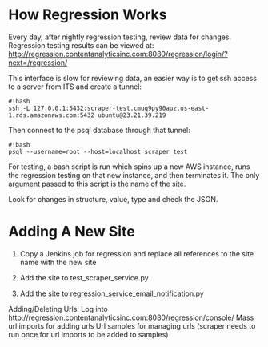 # How Regression Works
Every day, after nightly regression testing, review data for changes.
Regression testing results can be viewed at:
http://regression.contentanalyticsinc.com:8080/regression/login/?next=/regression/

This interface is slow for reviewing data, an easier way is to get ssh access to a server from ITS and create a tunnel:
```
#!bash
ssh -L 127.0.0.1:5432:scraper-test.cmuq9py90auz.us-east-1.rds.amazonaws.com:5432 ubuntu@23.21.39.219
```
Then connect to the psql database through that tunnel:
```
#!bash
psql --username=root --host=localhost scraper_test
```

For testing, a bash script is run which spins up a new AWS instance, runs the regression testing on that new instance, and then terminates it. The only argument passed to this script is the name of the site.

Look for changes in structure, value, type and check the JSON.

# Adding A New Site

1) Copy a Jenkins job for regression and replace all references to the site name with the new site

2) Add the site to test_scraper_service.py

3) Add the site to regression_service_email_notification.py

Adding/Deleting Urls:
Log into http://regression.contentanalyticsinc.com:8080/regression/console/
Mass url imports for adding urls
Url samples for managing urls (scraper needs to run once for url imports to be added to samples)